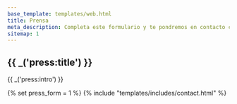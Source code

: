 ```yaml
---
base_template: templates/web.html
title: Prensa
meta_description: Completa este formulario y te pondremos en contacto con el mejor contacto de prensa para tu país o tu área de interés
sitemap: 1
---
```


<section>
	<div class="container">
		<div class="row">
			<div class="col-12">
				<div class="section-title-header text-center">
					<h1 class="section-title wow fadeInUp" data-wow-delay="0.2s">{{ _('press:title') }}</h1>
					<p class="wow fadeInDown" data-wow-delay="0.2s">{{ _('press:intro') }}</p>
				</div>
			</div>
		</div>
		<div class="row justify-content-center">
			<div class="col-lg-8 col-md-12 col-xs-12">
				{% set press_form = 1 %}
				{% include "templates/includes/contact.html" %}
			</div>
		</div>
	</div>
</section>
